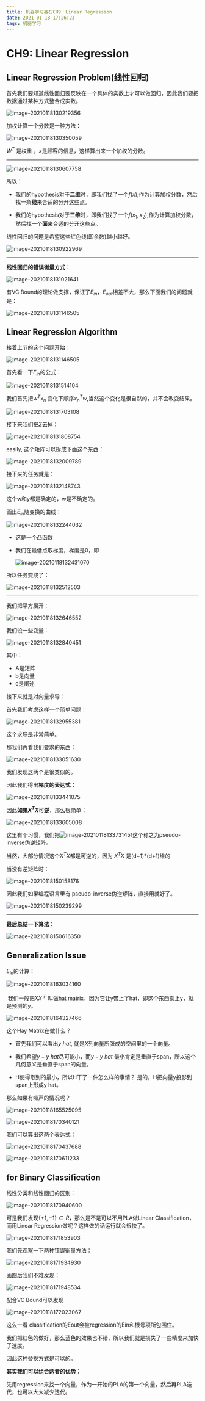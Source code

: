 ```yaml
---
title: 机器学习基石CH9：Linear Regression
date: 2021-01-18 17:26:23
tags: 机器学习
---
```


# CH9: Linear Regression

## Linear Regression Problem(线性回归)

首先我们要知道线性回归要反映在一个具体的实数上才可以做回归，因此我们要把数据通过某种方式整合成实数。

![image-20210118130219356](https://gitee.com/Chillstep/ChillstepPictures/raw/master/master/image-20210118130219356.png)

加权计算一个分数是一种方法：

![image-20210118130350059](https://gitee.com/Chillstep/ChillstepPictures/raw/master/master/image-20210118130350059.png)

$W^T$ 是权重 ，$x$是顾客的信息，这样算出来一个加权的分数。



------

![image-20210118130607758](https://gitee.com/Chillstep/ChillstepPictures/raw/master/master/image-20210118130607758.png)

所以：

- 我们的hypothesis对于**二维**时，即我们找了一个$f(x)$,作为计算加权分数，然后找一条**线**来合适的分开这些点。

- 我们的hypothesis对于**三维**时，即我们找了一个$f(x_1,x_2)$,作为计算加权分数，然后找一个**面**来合适的分开这些点。



线性回归的问题是希望这些红色线(即余数)越小越好。

![image-20210118130922969](https://gitee.com/Chillstep/ChillstepPictures/raw/master/master/image-20210118130922969.png)

------

**线性回归的错误衡量方式：**

![image-20210118131021641](https://gitee.com/Chillstep/ChillstepPictures/raw/master/master/image-20210118131021641.png)



有VC Bound的理论做支撑，保证了$E_{in}，E_{out}$相差不大，那么下面我们的问题就是：

![image-20210118131146505](https://gitee.com/Chillstep/ChillstepPictures/raw/master/master/image-20210118131146505.png)



## Linear Regression Algorithm

接着上节的这个问题开始：

![image-20210118131146505](https://gitee.com/Chillstep/ChillstepPictures/raw/master/master/image-20210118131146505.png)

首先看一下$E_{in}$的公式：

![image-20210118131514104](https://gitee.com/Chillstep/ChillstepPictures/raw/master/master/image-20210118131514104.png)



我们首先把$w^Tx_n$ 变化下顺序$x_n^Tw$,当然这个变化是很自然的，并不会改变结果。

![image-20210118131703108](https://gitee.com/Chillstep/ChillstepPictures/raw/master/master/image-20210118131703108.png)

接下来我们把$\Sigma$去掉：

![image-20210118131808754](https://gitee.com/Chillstep/ChillstepPictures/raw/master/master/image-20210118131808754.png)

easily, 这个矩阵可以拆成下面这个东西：

![image-20210118132009789](https://gitee.com/Chillstep/ChillstepPictures/raw/master/master/image-20210118132009789.png)



接下来的任务就是：

![image-20210118132148743](https://gitee.com/Chillstep/ChillstepPictures/raw/master/master/image-20210118132148743.png)

这个w和y都是确定的，w是不确定的。

画出$E_{in}$随变换的曲线：

![image-20210118132244032](https://gitee.com/Chillstep/ChillstepPictures/raw/master/master/image-20210118132244032.png)

- 这是一个凸函数

- 我们在最低点取梯度，梯度是0，即

  ![image-20210118132431070](https://gitee.com/Chillstep/ChillstepPictures/raw/master/master/image-20210118132431070.png)



所以任务变成了：

![image-20210118132512503](https://gitee.com/Chillstep/ChillstepPictures/raw/master/master/image-20210118132512503.png)



------

我们把平方展开：

![image-20210118132646552](https://gitee.com/Chillstep/ChillstepPictures/raw/master/master/image-20210118132646552.png)

我们设一些变量：

![image-20210118132840451](https://gitee.com/Chillstep/ChillstepPictures/raw/master/master/image-20210118132840451.png)

其中：

- A是矩阵
- b是向量
- c是阐述



接下来就是对向量求导：

首先我们考虑这样一个简单问题：

![image-20210118132955381](https://gitee.com/Chillstep/ChillstepPictures/raw/master/master/image-20210118132955381.png)

这个求导是非常简单。

那我们再看我们要求的东西：

![image-20210118133051630](https://gitee.com/Chillstep/ChillstepPictures/raw/master/master/image-20210118133051630.png)

我们发现这两个是很类似的。



因此我们得出**梯度的表达式：**

![image-20210118133441075](https://gitee.com/Chillstep/ChillstepPictures/raw/master/master/image-20210118133441075.png)

因此**如果$X^TX$可逆**，那么很简单：

![image-20210118133605008](https://gitee.com/Chillstep/ChillstepPictures/raw/master/master/image-20210118133605008.png)



这里有个习惯，我们把![image-20210118133731451](https://gitee.com/Chillstep/ChillstepPictures/raw/master/master/image-20210118133731451.png)这个称之为pseudo-inverse伪逆矩阵。

当然，大部分情况这个$X^TX$都是可逆的，因为 $X^TX$ 是(d+1)*(d+1)维的



当没有逆矩阵时：

![image-20210118150158176](https://gitee.com/Chillstep/ChillstepPictures/raw/master/master/image-20210118150158176.png)

因此我们如果编程语言里有 pseudo-inverse伪逆矩阵，直接用就好了。

![image-20210118150239299](https://gitee.com/Chillstep/ChillstepPictures/raw/master/master/image-20210118150239299.png)

------

**最后总结一下算法：**

![image-20210118150616350](https://gitee.com/Chillstep/ChillstepPictures/raw/master/master/image-20210118150616350.png)



## Generalization Issue

$E_{in}$的计算：

![image-20210118163034160](https://gitee.com/Chillstep/ChillstepPictures/raw/master/master/image-20210118163034160.png)

​	我们一般把$XX^十$ 叫做hat matrix，因为它让y带上了hat，即这个东西乘上y，就是预测的y。



![image-20210118164327466](https://gitee.com/Chillstep/ChillstepPictures/raw/master/master/image-20210118164327466.png)

这个Hay Matrix在做什么？

- 首先我们可以看出$y\  hat$, 就是$X$列向量所张成的空间里的一个向量。

- 我们希望$y - y \ hat$尽可能小，而$y - y \ hat$ 最小肯定是垂直于span，所以这个几何意义是垂直于span的向量。
- H使得取到的最小，所以H干了一件怎么样的事情？ 是的，H把向量y投影到span上形成y hat。



那么如果有噪声的情况呢？

![image-20210118165525095](https://gitee.com/Chillstep/ChillstepPictures/raw/master/master/image-20210118165525095.png)

![image-20210118170340121](https://gitee.com/Chillstep/ChillstepPictures/raw/master/master/image-20210118170340121.png)

我们可以算出这两个表达式：



![image-20210118170437688](https://gitee.com/Chillstep/ChillstepPictures/raw/master/master/image-20210118170437688.png)

![image-20210118170611233](https://gitee.com/Chillstep/ChillstepPictures/raw/master/master/image-20210118170611233.png)





## for Binary Classification

线性分类和线性回归的区别：

![image-20210118170940600](https://gitee.com/Chillstep/ChillstepPictures/raw/master/master/image-20210118170940600.png)



可是我们发现$\{+1,-1\}∈R$，那么是不是可以不用PLA做Linear Classification，而用Linear Regression做呢？这样做的话运行就会很快了。



![image-20210118171853903](https://gitee.com/Chillstep/ChillstepPictures/raw/master/master/image-20210118171853903.png)

我们先观察一下两种错误衡量方法：

![image-20210118171934930](https://gitee.com/Chillstep/ChillstepPictures/raw/master/master/image-20210118171934930.png)

画图后我们不难发现：

![image-20210118171948534](https://gitee.com/Chillstep/ChillstepPictures/raw/master/master/image-20210118171948534.png)

配合VC Bound可以发现

![image-20210118172023067](https://gitee.com/Chillstep/ChillstepPictures/raw/master/master/image-20210118172023067.png)

这么一看 classification的Eout会被regression的Ein和根号项所包围住。

我们把红色的做好，那么蓝色的效果也不错，所以我们就是损失了一些精度来加快了速度。

因此这种替换方式是可以的。



**其实我们可以组合两者的优势：**

先用regression来找一个向量，作为一开始的PLA的第一个向量，然后再PLA迭代，也可以大大减少迭代。





